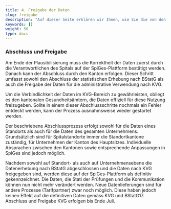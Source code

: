 ```yaml
---
title: 4. Freigabe der Daten 
slug: freigabe
description: "Auf dieser Seite erklären wir Ihnen, wie Sie die von den Standorten der Spitäler in Ihrem Kanton importierten Daten auf der SpiGes-Plattform freigeben können."
keywords: []
weight: 50
type: docs
---
```


### Abschluss und Freigabe

Am Ende der Plausibilisierung muss die Korrektheit der Daten zuerst durch die Verantwortlichen des Spitals auf der SpiGes-Plattform bestätigt werden. Danach kann der Abschluss durch den Kanton erfolgen. Dieser Schritt umfasst sowohl den Abschluss der statistischen Erhebung nach BStatG als auch die Freigabe der Daten für die administrative Verwendung nach KVG.

Um die Verbindlichkeit der Daten im KVG-Bereich zu gewährleisten, obliegt es den kantonalen Gesundheitsämtern, die Daten offiziell für diese Nutzung freizugeben. Sollte in einem dieser Abschlussschritte nochmals ein Fehler entdeckt werden, kann der Prozess ausnahmsweise wieder gestartet werden.

Der beschriebene Abschlussprozess erfolgt sowohl für die Daten eines Standorts als auch für die Daten des gesamten Unternehmens. Grundsätzlich sind für Spitalstandorte immer die Standortkantone zuständig, für Unternehmen der Kanton des Hauptsitzes. Individuelle Absprachen zwischen den Kantonen sowie entsprechende Anpassungen in SpiGes sind jedoch möglich.

Nachdem sowohl auf Standort- als auch auf Unternehmensebene die Datenerhebung nach BStatG abgeschlossen und die Daten nach KVG freigegeben sind, werden diese auf der SpiGes-Plattform als definitiv gekennzeichnet. Die Daten, die Stati der Prüfungen und die Kommunikation können nun nicht mehr verändert werden. Neue Datenlieferungen sind für andere Prozesse (Tarifpartner) zwar noch möglich. Diese haben jedoch keinen Effekt auf die definitiven Daten gemäss KVG und BStatG17. Abschluss und Freigabe KVG erfolgen bis Ende Juli.
